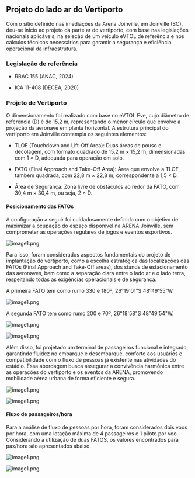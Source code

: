 ## Projeto do lado ar do Vertiporto

Com o sítio definido nas imediações da Arena Joinville, em Joinville (SC), deu-se início ao projeto da parte ar do vertiporto, com base nas legislações nacionais aplicáveis, na seleção de um veículo eVTOL de referência e nos cálculos técnicos necessários para garantir a segurança e eficiência operacional da infraestrutura.

### Legislação de referência

- RBAC 155 (ANAC, 2024)

- ICA 11-408 (DECEA, 2020)

### Projeto de Vertiporto

O dimensionamento foi realizado com base no eVTOL Eve, cujo diâmetro de referência (D) é de 15,2 m, representando o menor círculo que envolve a projeção da aeronave em planta horizontal. A estrutura principal do vertiporto em Joinville contempla os seguintes elementos:

- TLOF (Touchdown and Lift-Off Area): Duas áreas de pouso e decolagem, com formato quadrado de 15,2 m × 15,2 m, dimensionadas com 1 × D, adequada para operação em solo.

- FATO (Final Approach and Take-Off Area): Área que envolve a TLOF, também quadrada, com 22,8 m × 22,8 m, correspondente a 1,5 × D.

- Área de Segurança: Zona livre de obstáculos ao redor da FATO, com 30,4 m × 30,4 m, ou seja, 2 × D.

#### Posicionamento das FATOs

A configuração a seguir foi cuidadosamente definida com o objetivo de maximizar a ocupação do espaço disponível na ARENA Joinville, sem comprometer as operações regulares de jogos e eventos esportivos. 

![image1.png](imagens/superior.jpeg)

Para isso, foram considerados aspectos fundamentais do projeto de implantação do vertiporto, como a escolha estratégica das localizações das FATOs (Final Approach and Take-Off areas), dos stands de estacionamento das aeronaves, bem como a separação clara entre o lado ar e o lado terra, respeitando todas as exigências operacionais e de segurança. 

A primeira FATO tem como rumo 330 e 180º, 26°19'01"S 48°49'55"W.

![image1.png](imagens/FATO1.jpeg)

A segunda FATO tem como rumo 200 e 70º, 26°18'58"S 48°49'54"W.

![image1.png](imagens/FATO2.jpeg)

![image1.png](imagens/FATOs.jpeg)

Além disso, foi projetado um terminal de passageiros funcional e integrado, garantindo fluidez no embarque e desembarque, conforto aos usuários e compatibilidade com o fluxo de pessoas já existente nas atividades do estádio. Essa abordagem busca assegurar a convivência harmônica entre as operações do vertiporto e os eventos da ARENA, promovendo mobilidade aérea urbana de forma eficiente e segura.

![image1.png](imagens/lateral.jpeg)

![image1.png](imagens/fachada.jpeg)


#### Fluxo de passageiros/hora

Para a análise de fluxo de pessoas por hora, foram considerados dois voos por hora, com uma lotação máxima de 4 passageiros e 1 piloto por voo. Considerando a utilização de duas FATOS, os valores encontrados para pax/hora são apresentados abaixo.

![image1.png](imagens/A55.jpeg)

![image1.png](imagens/A56.jpeg)
